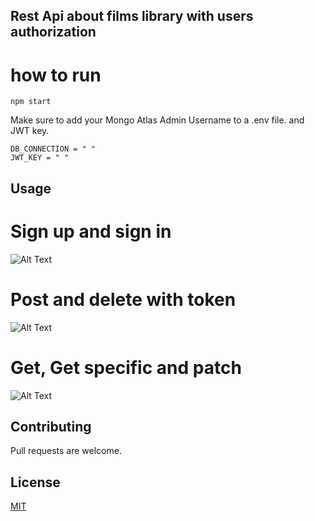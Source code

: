 ## Rest Api about films library with users authorization

# how to run
```
npm start
```
Make sure to  add your Mongo Atlas Admin Username to a .env file.
and JWT key.

```
DB_CONNECTION = " "
JWT_KEY = " "
```

## Usage

# Sign up and sign in
![Alt Text](https://recordit.co/uy4L3YRAuD.gif)


# Post and delete with token
![Alt Text](https://recordit.co/lfIt4QGbMH.gif)

# Get, Get specific and patch
![Alt Text](https://recordit.co/qEVkeTeujN.gif)




## Contributing
Pull requests are welcome.


## License
[MIT](https://choosealicense.com/licenses/mit/)
